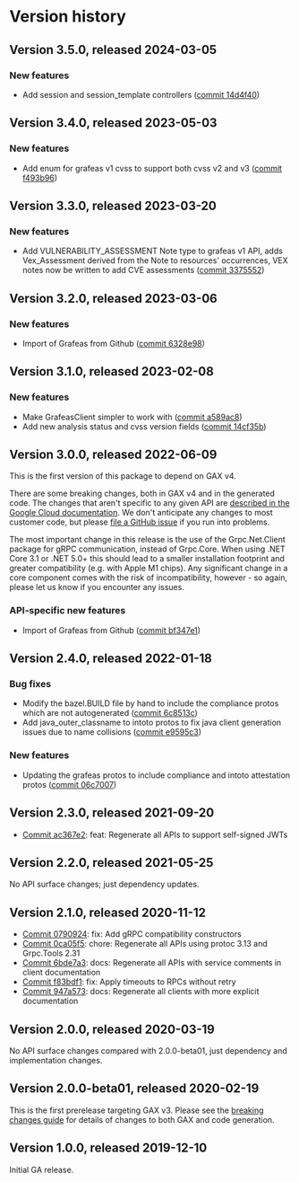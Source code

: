 # Version history

## Version 3.5.0, released 2024-03-05

### New features

- Add session and session_template controllers ([commit 14d4f40](https://github.com/googleapis/google-cloud-dotnet/commit/14d4f40e57218134116f6d580ca726832d07d244))

## Version 3.4.0, released 2023-05-03

### New features

- Add enum for grafeas v1 cvss to support both cvss v2 and v3 ([commit f493b96](https://github.com/googleapis/google-cloud-dotnet/commit/f493b96c8830c997d454e17e8e65ce305dd515e1))

## Version 3.3.0, released 2023-03-20

### New features

- Add VULNERABILITY_ASSESSMENT Note type to grafeas v1 API, adds Vex_Assessment derived from the Note to resources' occurrences, VEX notes now be written to add CVE assessments ([commit 3375552](https://github.com/googleapis/google-cloud-dotnet/commit/33755527a7fcb5c553cc48344ca6459a1063ee44))

## Version 3.2.0, released 2023-03-06

### New features

- Import of Grafeas from Github ([commit 6328e98](https://github.com/googleapis/google-cloud-dotnet/commit/6328e98c5a5d1e03527ee6ee0ae6afbab64a5a78))

## Version 3.1.0, released 2023-02-08

### New features

- Make GrafeasClient simpler to work with ([commit a589ac8](https://github.com/googleapis/google-cloud-dotnet/commit/a589ac8d745c6c487ff2667382b4c222caf95ff3))
- Add new analysis status and cvss version fields ([commit 14cf35b](https://github.com/googleapis/google-cloud-dotnet/commit/14cf35be7b9a64817cd00b20ae05a28d8931d5b5))

## Version 3.0.0, released 2022-06-09

This is the first version of this package to depend on GAX v4.

There are some breaking changes, both in GAX v4 and in the generated
code. The changes that aren't specific to any given API are [described in the Google Cloud
documentation](https://cloud.google.com/dotnet/docs/reference/help/breaking-gax4).
We don't anticipate any changes to most customer code, but please [file a
GitHub issue](https://github.com/googleapis/google-cloud-dotnet/issues/new/choose)
if you run into problems.

The most important change in this release is the use of the Grpc.Net.Client package
for gRPC communication, instead of Grpc.Core. When using .NET Core 3.1 or .NET 5.0+
this should lead to a smaller installation footprint and greater compatibility (e.g.
with Apple M1 chips). Any significant change in a core component comes with the risk
of incompatibility, however - so again, please let us know if you encounter any
issues.

### API-specific new features

- Import of Grafeas from Github ([commit bf347e1](https://github.com/googleapis/google-cloud-dotnet/commit/bf347e17e50e2859e1a13191d36c0a82b27646dd))

## Version 2.4.0, released 2022-01-18

### Bug fixes

- Modify the bazel.BUILD file by hand to include the compliance protos which are not autogenerated ([commit 6c8513c](https://github.com/googleapis/google-cloud-dotnet/commit/6c8513c5639132d33b069c2caf518b919e0c3910))
- Add java_outer_classname to intoto protos to fix java client generation issues due to name collisions ([commit e9595c3](https://github.com/googleapis/google-cloud-dotnet/commit/e9595c3bdded54678ba060df7621f25fd45e8aa2))

### New features

- Updating the grafeas protos to include compliance and intoto attestation protos ([commit 06c7007](https://github.com/googleapis/google-cloud-dotnet/commit/06c70073f89ce96f891debb645d7cd56fcce75be))

## Version 2.3.0, released 2021-09-20

- [Commit ac367e2](https://github.com/googleapis/google-cloud-dotnet/commit/ac367e2): feat: Regenerate all APIs to support self-signed JWTs

## Version 2.2.0, released 2021-05-25

No API surface changes; just dependency updates.

## Version 2.1.0, released 2020-11-12

- [Commit 0790924](https://github.com/googleapis/google-cloud-dotnet/commit/0790924): fix: Add gRPC compatibility constructors
- [Commit 0ca05f5](https://github.com/googleapis/google-cloud-dotnet/commit/0ca05f5): chore: Regenerate all APIs using protoc 3.13 and Grpc.Tools 2.31
- [Commit 6bde7a3](https://github.com/googleapis/google-cloud-dotnet/commit/6bde7a3): docs: Regenerate all APIs with service comments in client documentation
- [Commit f83bdf1](https://github.com/googleapis/google-cloud-dotnet/commit/f83bdf1): fix: Apply timeouts to RPCs without retry
- [Commit 947a573](https://github.com/googleapis/google-cloud-dotnet/commit/947a573): docs: Regenerate all clients with more explicit documentation

## Version 2.0.0, released 2020-03-19

No API surface changes compared with 2.0.0-beta01, just dependency
and implementation changes.

## Version 2.0.0-beta01, released 2020-02-19

This is the first prerelease targeting GAX v3. Please see the [breaking changes
guide](https://cloud.google.com/dotnet/docs/reference/help/breaking-gax2)
for details of changes to both GAX and code generation.

## Version 1.0.0, released 2019-12-10

Initial GA release.
